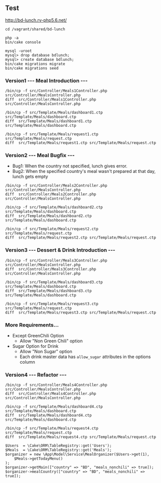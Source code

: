 
## Test

http://bd-lunch.rv-php5.6.net/

```
cd /vagrant/shared/bd-lunch

php -a
bin/cake console
```

```
mysql -uroot
mysql> drop database bdlunch;
mysql> create database bdlunch;
bin/cake migrations migrate
bin/cake migrations seed
```

### Version1 --- Meal Introduction ---

```
/bin/cp -f src/Controller/Meals1Controller.php src/Controller/MealsController.php
diff  src/Controller/Meals1Controller.php src/Controller/MealsController.php

/bin/cp -f src/Template/Meals/dashboard1.ctp src/Template/Meals/dashboard.ctp
diff  src/Template/Meals/dashboard1.ctp src/Template/Meals/dashboard.ctp

/bin/cp -f src/Template/Meals/request1.ctp src/Template/Meals/request.ctp
diff  src/Template/Meals/request1.ctp src/Template/Meals/request.ctp
```

### Version2 --- Meal Bugfix ---

- Bug1: When the country not specified, lunch gives error.
- Bug2: When the specified country's meal wasn't prepared at that day, lunch gets empty

```
/bin/cp -f src/Controller/Meals2Controller.php src/Controller/MealsController.php
diff  src/Controller/Meals2Controller.php src/Controller/MealsController.php

/bin/cp -f src/Template/Meals/dashboard2.ctp src/Template/Meals/dashboard.ctp
diff  src/Template/Meals/dashboard2.ctp src/Template/Meals/dashboard.ctp

/bin/cp -f src/Template/Meals/request2.ctp src/Template/Meals/request.ctp
diff  src/Template/Meals/request2.ctp src/Template/Meals/request.ctp
```

### Version3 --- Dessert & Drink Introduction ---

```
/bin/cp -f src/Controller/Meals3Controller.php src/Controller/MealsController.php
diff  src/Controller/Meals3Controller.php src/Controller/MealsController.php

/bin/cp -f src/Template/Meals/dashboard3.ctp src/Template/Meals/dashboard.ctp
diff  src/Template/Meals/dashboard3.ctp src/Template/Meals/dashboard.ctp

/bin/cp -f src/Template/Meals/request3.ctp src/Template/Meals/request.ctp
diff  src/Template/Meals/request3.ctp src/Template/Meals/request.ctp
```

### More Requirements...

- Except GreenChili Option
  - Allow "Non Green Chili" option
- Sugar Option for Drink
  - Allow "Non Sugar" option
  - Each drink master data has `allow_sugar` attributes in the options column

### Version4 --- Refactor ---

```
/bin/cp -f src/Controller/Meals4Controller.php src/Controller/MealsController.php
diff  src/Controller/Meals4Controller.php src/Controller/MealsController.php

/bin/cp -f src/Template/Meals/dashboard4.ctp src/Template/Meals/dashboard.ctp
diff  src/Template/Meals/dashboard4.ctp src/Template/Meals/dashboard.ctp

/bin/cp -f src/Template/Meals/request4.ctp src/Template/Meals/request.ctp
diff  src/Template/Meals/request4.ctp src/Template/Meals/request.ctp
```

```
$Users  = \Cake\ORM\TableRegistry::get('Users');
$Meals  = \Cake\ORM\TableRegistry::get('Meals');
$organizer = new \App\Model\Service\MealOrganizer($Users->get(1), 
    $Meals->getTodayMenu()
);
$organizer->getMain(["country" => "BD", "meals_nonchili" => true]);
$organizer->mealCountry(["country" => "BD", "meals_nonchili" => true]);
```

